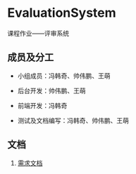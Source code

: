 # EvaluationSystem
课程作业——评审系统

## 成员及分工

* 小组成员：冯韩奇、帅伟鹏、王萌

* 后台开发：帅伟鹏、王萌

* 前端开发：冯韩奇

* 测试及文档编写：冯韩奇、帅伟鹏、王萌

## 文档

1. [需求文档](项目文档/需求文档.md)
